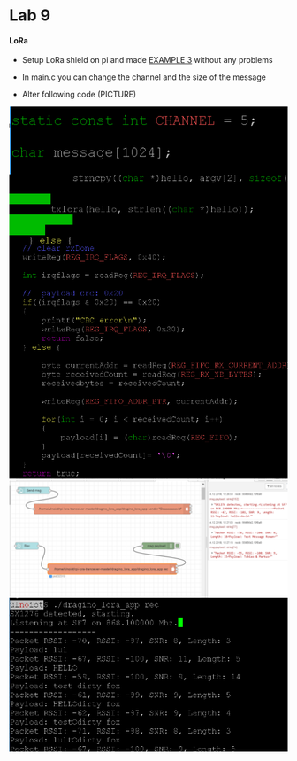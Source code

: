 # Lab 9

#### LoRa
* Setup LoRa shield on pi and made [EXAMPLE 3](http://wiki.dragino.com/index.php?title=Lora/GPS_HAT) without any problems

* In main.c you can change the channel and the size of the message

* Alter following code (PICTURE)


<img src="main.PNG"
     alt="node-red"
     style="float: left; margin-right: 10px;" />
<img src="main2.PNG"
     alt="node-red"
     style="float: left; margin-right: 10px;" />
<img src="main3.PNG"
     alt="node-red"
     style="float: left; margin-right: 10px;" />
<img src="nodered.PNG"
     alt="node-red"
     style="float: left; margin-right: 10px;" />
<img src="rec.PNG"
     alt="node-red"
     style="float: left; margin-right: 10px;" />
